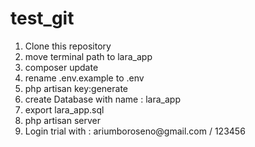 # test_git
<ol>
	<li>Clone this repository</li>
	<li>move terminal path to lara_app</li>
	<li>composer update</li>
	<li>rename .env.example to .env</li>
	<li>php artisan key:generate</li>
	<li>create Database with name : lara_app</li>
	<li>export lara_app.sql </li>
	<li>php artisan server</li>
	<li>Login trial with : ariumboroseno@gmail.com / 123456</li>
</ol>
